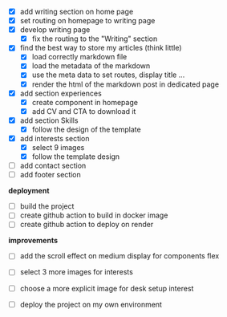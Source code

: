 - [x] add writing section on home page
- [x] set routing on homepage to writing page
- [x] develop writing page
    - [x] fix the routing to the "Writing" section 

- [x] find the best way to store my articles (think little)
    - [x] load correctly markdown file 
    - [x] load the metadata of the markdown
    - [x] use the meta data to set routes, display title ...
    - [x] render the html of the markdown post in dedicated page

- [x] add section experiences
    - [x] create component in homepage
    - [x] add CV and CTA to download it 

- [x] add section Skills
    - [x] follow the design of the template

- [x] add interests section
    - [x] select 9 images 
    - [x] follow the template design

- [ ] add contact section
- [ ] add footer section

**deployment**

- [ ] build the project
- [ ] create github action to build in docker image
- [ ] create github action to deploy on render

**improvements**

- [ ] add the scroll effect on medium display for components flex
- [ ] select 3 more images for interests 
- [ ] choose a more explicit image for desk setup interest
- [ ] deploy the project on my own environment


